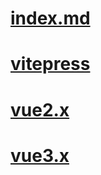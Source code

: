 # [index.md](%{basename}/index.md)

# [vitepress](%{basename}/vitepress/index.md)

# [vue2.x](%{basename}/vue2.x/index.md)

# [vue3.x](%{basename}/vue3.x/index.md)

